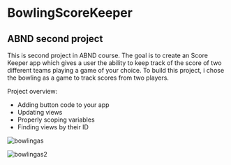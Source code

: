 # BowlingScoreKeeper
## ABND second project
This is second project in ABND course. The goal is to create an Score Keeper app which gives a user the ability to keep track of the score of two different teams playing a game of your choice. To build this project, i chose the bowling as a game to track scores from two players.

Project overview:
- Adding button code to your app
- Updating views
- Properly scoping variables
- Finding views by their ID


![bowlingas](https://user-images.githubusercontent.com/26045797/55085190-e8191400-50ae-11e9-89c0-f5f095ba6a58.png)

![bowlingas2](https://user-images.githubusercontent.com/26045797/55088807-0d108580-50b5-11e9-9172-e31d6d3fab92.png)
